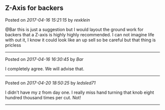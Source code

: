 ## Z-Axis for backers
Posted on *2017-04-16 15:21:15* by *rexklein*

@Bar this is just a suggestion but I would layout the ground work for backers that a Z-axis is highly highly recommended. I can not imagine life with out it, I know it could look like an up sell so be careful  but that thing is pricless

---

Posted on *2017-04-16 16:30:45* by *Bar*

I completely agree. We will advise that.

---

Posted on *2017-04-20 18:50:25* by *ledsled71*

I didn't have my z from day one.  I really miss hand turning that knob eight hundred thousand times per cut.  Not!

---

